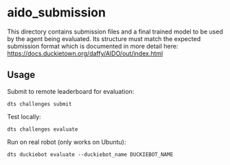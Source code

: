 # aido_submission

This directory contains submission files and a final trained model to be used by the agent being evaluated. Its structure must match the expected submission format which is documented in more detail here: https://docs.duckietown.org/daffy/AIDO/out/index.html

## Usage

Submit to remote leaderboard for evaluation:
```
dts challenges submit
```

Test locally:
```
dts challenges evaluate
```

Run on real robot (only works on Ubuntu):
```
dts duckiebot evaluate --duckiebot_name DUCKIEBOT_NAME
```
